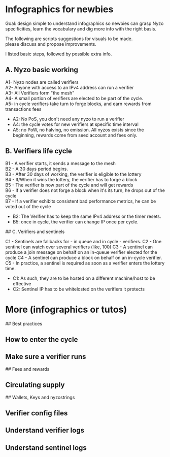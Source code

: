 # Infographics for newbies

Goal: design simple to understand infographics so newbies can grasp Nyzo specificities, learn the vocabulary and dig more info with the right basis.

The following are scripts suggestions for visuals to be made.  
please discuss and propose improvements.

I listed basic steps, followed by possible extra info.

## A. Nyzo basic working

A1- Nyzo nodes are called verifiers  
A2- Anyone with access to an IPv4 address can run a verifier  
A3- All Verifiers form "the mesh"  
A4- A small portion of verifiers are elected to be part of the cycle.  
A5- in cycle verifiers take turn to forge blocks, and earn rewards from transactions fees

* A2: No PoS, you don't need any nyzo to run a verifier
* A4: the cycle votes for new verifiers at specific time interval
* A5: no PoW, no halving, no emission. All nyzos exists since the beginning, rewards come from seed account and fees only.

## B. Verifiers life cycle

B1 - A verifier starts, it sends a message to the mesh  
B2 - A 30 days period begins.  
B3 - After 30 days of working, the verifier is eligible to the lottery  
B4 - If/When it wins the lottery, the verifier has to forge a block  
B5 - The verifier is now part of the cycle and will get rewards  
B6 - If a verifier does not forge a block when it's its turn, he drops out of the cycle  
B7 - If a verifier exhibits consistent bad performance metrics, he can be voted out of the cycle  

* B2: The Verifier has to keep the same IPv4 address or the timer resets.
* B5: once in cycle, the verifier can change IP once per cycle.

## C. Verifiers and sentinels

C1 - Sentinels are fallbacks for - in queue and in cycle - verifiers.
C2 - One sentinel can watch over several verifiers (like, 100)
C3 - A sentinel can produce a join message on behalf on an in-queue verifier elected for the cycle
C4 - A sentinel can produce a block on behalf on an in-cycle verifier.
C5 - In practice, a sentinel is required as soon as a verifier enters the lottery time.

* C1: As such, they are to be hosted on a different machine/host to be effective
* C2: Sentinel IP has to be whitelosted on the verifiers it protects

# More (infographics or tutos)

## Best practices

## How to enter the cycle

## Make sure a verifier runs

## Fees and rewards

## Circulating supply

## Wallets, Keys and nyzostrings

## Verifier config files

## Understand verifier logs

## Understand sentinel logs

